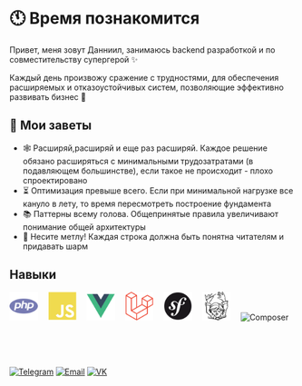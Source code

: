 # 🕚 Время познакомится
Привет, меня зовут Данниил, занимаюсь backend разработкой и по совместительству супергерой ✨

Каждый день произвожу сражение с трудностями, для обеспечения расширяемых и отказоустойчивых систем, позволяющие эффективно развивать бизнес 🚀

## 👀 Мои заветы
- 🕸️ Расширяй,расширяй и еще раз расширяй. Каждое решение обязано расширяться с минимальными трудозатратами (в подавляющем большинстве), если  такое не происходит - плохо спроектировано
- ⏳ Оптимизация превыше всего. Если при минимальной нагрузке все кануло в лету, то время пересмотреть построение фундамента
- 📚 Паттерны всему голова. Общепринятые правила увеличивают понимание общей архитектуры
- 🧹 Несите метлу! Каждая строка должна быть понятна читателям и придавать шарм

## Навыки
<img width="50" height="50" src="https://github.com/devicons/devicon/blob/master/icons/php/php-plain.svg" alt="php">&emsp;
<img width="50" height="50" src="https://github.com/devicons/devicon/blob/master/icons/javascript/javascript-plain.svg" alt="javascript">&emsp;
<img width="50" height="50" alt="Vue" src="https://github.com/devicons/devicon/blob/master/icons/vuejs/vuejs-original.svg">&emsp;
<img width="50" height="50" alt="Laravel" src="https://github.com/devicons/devicon/blob/master/icons/laravel/laravel-original.svg">&emsp;
<img width="50" height="50" alt="Symfony" src="https://github.com/devicons/devicon/blob/master/icons/symfony/symfony-original.svg">&emsp;
<img width="50" height="50" alt="Composer" src="https://github.com/devicons/devicon/blob/master/icons/composer/composer-line.svg">&emsp;
<img width="150" height="50" alt="Composer" src="https://www.1c-bitrix.ru/images/content_common/logo/1c-bitrix-logo.svg">&emsp;

<br>
<br>

[![Telegram](https://img.shields.io/badge/sholokhov22-50514F?style=for-the-badge&logo=telegram&logoColor=white)](https://t.me/sholokhov22) 
[![Email](https://img.shields.io/badge/sholokhovdaniil%40yandex.ru-50514F?style=for-the-badge&logo=data:image/png;base64,iVBORw0KGgoAAAANSUhEUgAAABwAAAAcCAMAAABF0y+mAAAAYFBMVEX4YEr4X0n4XEX4VTz4Uzn4WkH5hnj8v7j91tH94N34ZVD+5uP////+8vD/9/b9zsj7uLD+7+393tr//v75cl/4bFn4UDX7ppv5gHH8wrv3TTH8xsD3Rib92dX4WkP4Z1PMr9nAAAAAnklEQVR4AcTPNQLDQBAEwUNhW8z4/1caM2kv9qS1qP4bbax171jJfBQn6TuJuZnJcn55eH0xrR5QlFUM9Q19BY12NmsFdDl0RulewqEFr0P4AB1Cm8BoA2giaCcro3IzMC4yarsCjYxKbzusmYxHBIULjPUFRF5Gt8LqtIhHBA+jdc8ddVbAdKgPPo4Lqqw/s+NTdZ6n8InWr8HpgQQAHnwKoF6Sk9YAAAAASUVORK5CYII=)](mailto:sholokhovdaniil@yandex.ru) 
[![VK](https://img.shields.io/badge/daniil.sholokhov-50514F?style=for-the-badge&logo=vk&logoColor=white)](https://vk.ru/daniil.sholokhov)
